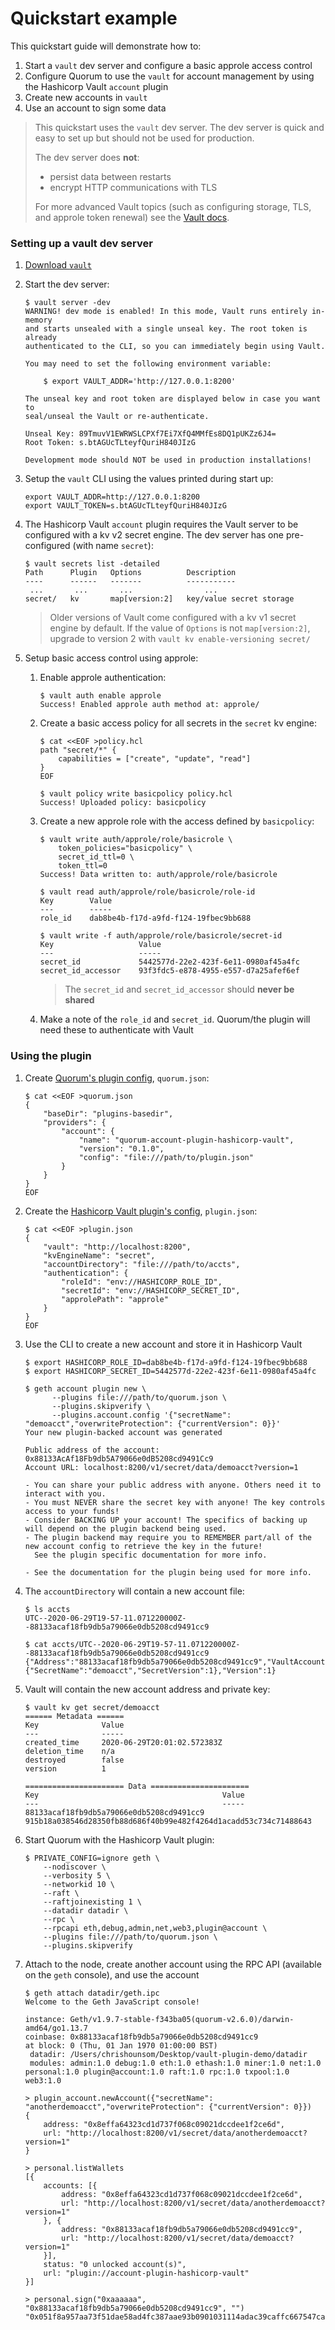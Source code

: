 # Quickstart example

This quickstart guide will demonstrate how to:

1. Start a `vault` dev server and configure a basic approle access control
1. Configure Quorum to use the `vault` for account management by using the Hashicorp Vault `account` plugin
1. Create new accounts in `vault`
1. Use an account to sign some data

> This quickstart uses the `vault` dev server.  The dev server is quick and easy to set up but should not be used for production.
>   
> The dev server does **not**:
>    * persist data between restarts
>    * encrypt HTTP communications with TLS  
>    
>    For more advanced Vault topics (such as configuring storage, TLS, and approle token renewal) see the [Vault docs](https://www.vaultproject.io/docs).

### Setting up a vault dev server

1. [Download `vault`](https://www.vaultproject.io/downloads)
1. Start the dev server:
    ```shell
    $ vault server -dev
    WARNING! dev mode is enabled! In this mode, Vault runs entirely in-memory
    and starts unsealed with a single unseal key. The root token is already
    authenticated to the CLI, so you can immediately begin using Vault.
    
    You may need to set the following environment variable:
    
        $ export VAULT_ADDR='http://127.0.0.1:8200'
    
    The unseal key and root token are displayed below in case you want to
    seal/unseal the Vault or re-authenticate.
    
    Unseal Key: 89TmuvV1EWRWSLCPXf7Ei7XfQ4MMfEs8DQ1pUKZz6J4=
    Root Token: s.btAGUcTLteyfQuriH840JIzG
    
    Development mode should NOT be used in production installations!
    ```
1. Setup the `vault` CLI using the values printed during start up:
    ```shell
    export VAULT_ADDR=http://127.0.0.1:8200
    export VAULT_TOKEN=s.btAGUcTLteyfQuriH840JIzG
    ```
1. The Hashicorp Vault `account` plugin requires the Vault server to be configured with a kv v2 secret engine.  The dev server has one pre-configured (with name `secret`):
    ```shell
    $ vault secrets list -detailed
    Path      Plugin   Options          Description               
    ----      ------   -------          -----------               
     ...       ...       ...                ...
    secret/   kv       map[version:2]   key/value secret storage  
    ```
    
    > Older versions of Vault come configured with a kv v1 secret engine by default. If the value of `Options` is not `map[version:2]`, upgrade to version 2 with `vault kv enable-versioning secret/`
        
1. Setup basic access control using approle:
  
    1. Enable approle authentication:
        ```shell
        $ vault auth enable approle
        Success! Enabled approle auth method at: approle/ 
        ```
    1. Create a basic access policy for all secrets in the `secret` kv engine:
        ```shell
        $ cat <<EOF >policy.hcl
        path "secret/*" {
            capabilities = ["create", "update", "read"]
        }
        EOF
        ```
        ```shell
        $ vault policy write basicpolicy policy.hcl
        Success! Uploaded policy: basicpolicy
        ```
    1. Create a new approle role with the access defined by `basicpolicy`:
        ```shell
        $ vault write auth/approle/role/basicrole \
            token_policies="basicpolicy" \
            secret_id_ttl=0 \
            token_ttl=0
        Success! Data written to: auth/approle/role/basicrole
        ```
        ```shell
        $ vault read auth/approle/role/basicrole/role-id
        Key        Value
        ---        -----
        role_id    dab8be4b-f17d-a9fd-f124-19fbec9bb688
        ```
        ```shell
        $ vault write -f auth/approle/role/basicrole/secret-id
        Key                   Value
        ---                   -----
        secret_id             5442577d-22e2-423f-6e11-0980af45a4fc
        secret_id_accessor    93f3fdc5-e878-4955-e557-d7a25afef6ef
        ```
        
        > The `secret_id` and `secret_id_accessor` should **never be shared**
    
    1. Make a note of the `role_id` and `secret_id`.  Quorum/the plugin will need these to authenticate with Vault

### Using the plugin
1. Create [Quorum's plugin config](configuration.md#quorum-configuration), `quorum.json`:
    ```shell
    $ cat <<EOF >quorum.json
    {
        "baseDir": "plugins-basedir",
        "providers": {
            "account": {
                "name": "quorum-account-plugin-hashicorp-vault",
                "version": "0.1.0",
                "config": "file:///path/to/plugin.json"
            }
        }
    }
    EOF
    ``` 
1. Create the [Hashicorp Vault plugin's config](configuration.md#plugin-configuration), `plugin.json`:
    ```shell
    $ cat <<EOF >plugin.json 
    {
        "vault": "http://localhost:8200",
        "kvEngineName": "secret",
        "accountDirectory": "file:///path/to/accts",
        "authentication": {
            "roleId": "env://HASHICORP_ROLE_ID",
            "secretId": "env://HASHICORP_SECRET_ID",
            "approlePath": "approle"
        }
    }
    EOF
    ```
1. Use the CLI to create a new account and store it in Hashicorp Vault 
    ```shell
    $ export HASHICORP_ROLE_ID=dab8be4b-f17d-a9fd-f124-19fbec9bb688 
    $ export HASHICORP_SECRET_ID=5442577d-22e2-423f-6e11-0980af45a4fc   
    ```
    ```shell  
    $ geth account plugin new \
          --plugins file:///path/to/quorum.json \
          --plugins.skipverify \
          --plugins.account.config '{"secretName": "demoacct","overwriteProtection": {"currentVersion": 0}}'
    Your new plugin-backed account was generated
    
    Public address of the account:   0x88133AcAf18Fb9db5A79066e0dB5208cd9491Cc9
    Account URL: localhost:8200/v1/secret/data/demoacct?version=1
    
    - You can share your public address with anyone. Others need it to interact with you.
    - You must NEVER share the secret key with anyone! The key controls access to your funds!
    - Consider BACKING UP your account! The specifics of backing up will depend on the plugin backend being used.
    - The plugin backend may require you to REMEMBER part/all of the new account config to retrieve the key in the future!
      See the plugin specific documentation for more info.
    
    - See the documentation for the plugin being used for more info.
    ```
1. The `accountDirectory` will contain a new account file:
    ```shell
    $ ls accts
    UTC--2020-06-29T19-57-11.071220000Z--88133acaf18fb9db5a79066e0db5208cd9491cc9
    ```
    ```shell
    $ cat accts/UTC--2020-06-29T19-57-11.071220000Z--88133acaf18fb9db5a79066e0db5208cd9491cc9
    {"Address":"88133acaf18fb9db5a79066e0db5208cd9491cc9","VaultAccount":{"SecretName":"demoacct","SecretVersion":1},"Version":1}
    ```
1. Vault will contain the new account address and private key:
    ```shell
    $ vault kv get secret/demoacct
    ====== Metadata ======
    Key              Value
    ---              -----
    created_time     2020-06-29T20:01:02.572383Z
    deletion_time    n/a
    destroyed        false
    version          1
    
    ====================== Data ======================
    Key                                         Value
    ---                                         -----
    88133acaf18fb9db5a79066e0db5208cd9491cc9    915b18a038546d28350fb88d686f40b99e482f4264d1acadd53c734c71488643
    ```

1. Start Quorum with the Hashicorp Vault plugin:
    ```shell
    $ PRIVATE_CONFIG=ignore geth \
        --nodiscover \
        --verbosity 5 \
        --networkid 10 \
        --raft \
        --raftjoinexisting 1 \
        --datadir datadir \
        --rpc \
        --rpcapi eth,debug,admin,net,web3,plugin@account \
        --plugins file:///path/to/quorum.json \
        --plugins.skipverify 
    ```
1. Attach to the node, create another account using the RPC API (available on the `geth` console), and use the account
    ```shell
    $ geth attach datadir/geth.ipc
    Welcome to the Geth JavaScript console!
    
    instance: Geth/v1.9.7-stable-f343ba05(quorum-v2.6.0)/darwin-amd64/go1.13.7
    coinbase: 0x88133acaf18fb9db5a79066e0db5208cd9491cc9
    at block: 0 (Thu, 01 Jan 1970 01:00:00 BST)
     datadir: /Users/chrishounsom/Desktop/vault-plugin-demo/datadir
     modules: admin:1.0 debug:1.0 eth:1.0 ethash:1.0 miner:1.0 net:1.0 personal:1.0 plugin@account:1.0 raft:1.0 rpc:1.0 txpool:1.0 web3:1.0
    
    > plugin_account.newAccount({"secretName": "anotherdemoacct","overwriteProtection": {"currentVersion": 0}})
    {
        address: "0x8effa64323cd1d737f068c09021dccdee1f2ce6d",
        url: "http://localhost:8200/v1/secret/data/anotherdemoacct?version=1"
    }
   
    > personal.listWallets
    [{
        accounts: [{
            address: "0x8effa64323cd1d737f068c09021dccdee1f2ce6d",
            url: "http://localhost:8200/v1/secret/data/anotherdemoacct?version=1"
        }, {
            address: "0x88133acaf18fb9db5a79066e0db5208cd9491cc9",
            url: "http://localhost:8200/v1/secret/data/demoacct?version=1"
        }],
        status: "0 unlocked account(s)",
        url: "plugin://account-plugin-hashicorp-vault"
    }]
   
    > personal.sign("0xaaaaaa", "0x88133acaf18fb9db5a79066e0db5208cd9491cc9", "")
    "0x051f8a957aa73f51dae58ad4fc387aae93b0901031114adac39caffc667547ca3746e0982744226a2ffdf763ed747f21aba36237fc4382cac72cf81d721303511b"
    ```
   